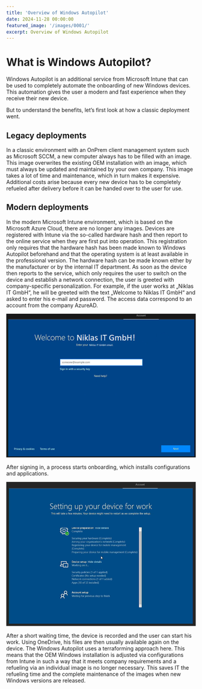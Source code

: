 ```yaml
---
title: 'Overview of Windows Autopilot'
date: 2024-11-28 00:00:00
featured_image: '/images/0001/'
excerpt: Overview of Windows Autopilot
---
```


# What is Windows Autopilot?

Windows Autopilot is an additional service from Microsoft Intune that can be used to completely automate the onboarding of new Windows devices. This automation gives the user a modern and fast experience when they receive their new device.

But to understand the benefits, let’s first look at how a classic deployment went.

## Legacy deployments

In a classic environment with an OnPrem client management system such as Microsoft SCCM, a new computer always has to be filled with an image. This image overwrites the existing OEM installation with an image, which must always be updated and maintained by your own company. This image takes a lot of time and maintenance, which in turn makes it expensive. Additional costs arise because every new device has to be completely refueled after delivery before it can be handed over to the user for use.

## Modern deployments

In the modern Microsoft Intune environment, which is based on the Microsoft Azure Cloud, there are no longer any images. Devices are registered with Intune via the so-called hardware hash and then report to the online service when they are first put into operation. This registration only requires that the hardware hash has been made known to Windows Autopilot beforehand and that the operating system is at least available in the professional version. The hardware hash can be made known either by the manufacturer or by the internal IT department. As soon as the device then reports to the service, which only requires the user to switch on the device and establish a network connection, the user is greeted with company-specific personalization. For example, if the user works at „Niklas IT GmbH“, he will be greeted with the text „Welcome to Niklas IT GmbH“ and asked to enter his e-mail and password. The access data correspond to an account from the company AzureAD.

![](/images/0001/1.png)

After signing in, a process starts onboarding, which installs configurations and applications.

![](/images/0001/2.png)

After a short waiting time, the device is recorded and the user can start his work. Using OneDrive, his files are then usually available again on the device. The Windows Autopilot uses a terraforming approach here. This means that the OEM Windows installation is adjusted via configurations from Intune in such a way that it meets company requirements and a refueling via an individual image is no longer necessary. This saves IT the refueling time and the complete maintenance of the images when new Windows versions are released.
